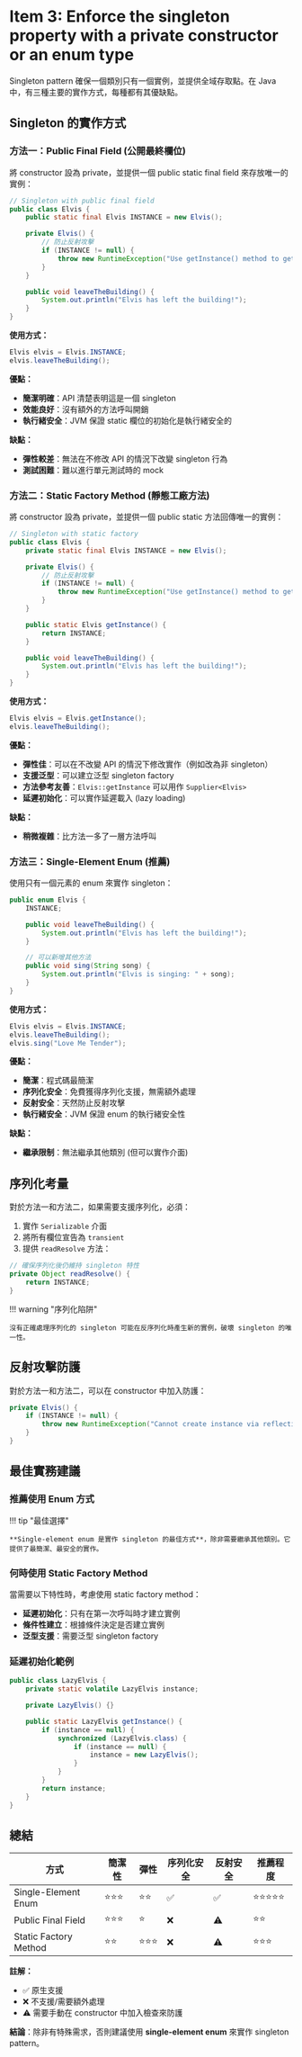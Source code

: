 # Item 3: Enforce the singleton property with a private constructor or an enum type

Singleton pattern 確保一個類別只有一個實例，並提供全域存取點。在 Java 中，有三種主要的實作方式，每種都有其優缺點。

## Singleton 的實作方式

### 方法一：Public Final Field (公開最終欄位)

將 constructor 設為 private，並提供一個 public static final field 來存放唯一的實例：

```java
// Singleton with public final field
public class Elvis {
    public static final Elvis INSTANCE = new Elvis();

    private Elvis() {
        // 防止反射攻擊
        if (INSTANCE != null) {
            throw new RuntimeException("Use getInstance() method to get the single instance of this class.");
        }
    }

    public void leaveTheBuilding() {
        System.out.println("Elvis has left the building!");
    }
}
```

**使用方式：**

```java
Elvis elvis = Elvis.INSTANCE;
elvis.leaveTheBuilding();
```

**優點：**

- **簡潔明確**：API 清楚表明這是一個 singleton
- **效能良好**：沒有額外的方法呼叫開銷
- **執行緒安全**：JVM 保證 static 欄位的初始化是執行緒安全的

**缺點：**

- **彈性較差**：無法在不修改 API 的情況下改變 singleton 行為
- **測試困難**：難以進行單元測試時的 mock

### 方法二：Static Factory Method (靜態工廠方法)

將 constructor 設為 private，並提供一個 public static 方法回傳唯一的實例：

```java
// Singleton with static factory
public class Elvis {
    private static final Elvis INSTANCE = new Elvis();

    private Elvis() {
        // 防止反射攻擊
        if (INSTANCE != null) {
            throw new RuntimeException("Use getInstance() method to get the single instance of this class.");
        }
    }

    public static Elvis getInstance() {
        return INSTANCE;
    }

    public void leaveTheBuilding() {
        System.out.println("Elvis has left the building!");
    }
}
```

**使用方式：**

```java
Elvis elvis = Elvis.getInstance();
elvis.leaveTheBuilding();
```

**優點：**

- **彈性佳**：可以在不改變 API 的情況下修改實作（例如改為非 singleton）
- **支援泛型**：可以建立泛型 singleton factory
- **方法參考友善**：`Elvis::getInstance` 可以用作 `Supplier<Elvis>`
- **延遲初始化**：可以實作延遲載入 (lazy loading)

**缺點：**

- **稍微複雜**：比方法一多了一層方法呼叫

### 方法三：Single-Element Enum (推薦)

使用只有一個元素的 enum 來實作 singleton：

```java
public enum Elvis {
    INSTANCE;

    public void leaveTheBuilding() {
        System.out.println("Elvis has left the building!");
    }

    // 可以新增其他方法
    public void sing(String song) {
        System.out.println("Elvis is singing: " + song);
    }
}
```

**使用方式：**

```java
Elvis elvis = Elvis.INSTANCE;
elvis.leaveTheBuilding();
elvis.sing("Love Me Tender");
```

**優點：**

- **簡潔**：程式碼最簡潔
- **序列化安全**：免費獲得序列化支援，無需額外處理
- **反射安全**：天然防止反射攻擊
- **執行緒安全**：JVM 保證 enum 的執行緒安全性

**缺點：**

- **繼承限制**：無法繼承其他類別 (但可以實作介面)

## 序列化考量

對於方法一和方法二，如果需要支援序列化，必須：

1. 實作 `Serializable` 介面
2. 將所有欄位宣告為 `transient`
3. 提供 `readResolve` 方法：

```java
// 確保序列化後仍維持 singleton 特性
private Object readResolve() {
    return INSTANCE;
}
```

!!! warning "序列化陷阱"

    沒有正確處理序列化的 singleton 可能在反序列化時產生新的實例，破壞 singleton 的唯一性。

## 反射攻擊防護

對於方法一和方法二，可以在 constructor 中加入防護：

```java
private Elvis() {
    if (INSTANCE != null) {
        throw new RuntimeException("Cannot create instance via reflection");
    }
}
```

## 最佳實務建議

### 推薦使用 Enum 方式

!!! tip "最佳選擇"

    **Single-element enum 是實作 singleton 的最佳方式**，除非需要繼承其他類別。它提供了最簡潔、最安全的實作。

### 何時使用 Static Factory Method

當需要以下特性時，考慮使用 static factory method：

- **延遲初始化**：只有在第一次呼叫時才建立實例
- **條件性建立**：根據條件決定是否建立實例
- **泛型支援**：需要泛型 singleton factory

### 延遲初始化範例

```java
public class LazyElvis {
    private static volatile LazyElvis instance;

    private LazyElvis() {}

    public static LazyElvis getInstance() {
        if (instance == null) {
            synchronized (LazyElvis.class) {
                if (instance == null) {
                    instance = new LazyElvis();
                }
            }
        }
        return instance;
    }
}
```

## 總結

| 方式 | 簡潔性 | 彈性 | 序列化安全 | 反射安全 | 推薦程度 |
|------|--------|------|------------|----------|----------|
| Single-Element Enum | ⭐⭐⭐ | ⭐⭐ | ✅ | ✅ | ⭐⭐⭐⭐⭐ |
| Public Final Field | ⭐⭐⭐ | ⭐ | ❌ | ⚠️ | ⭐⭐ |
| Static Factory Method | ⭐⭐ | ⭐⭐⭐ | ❌ | ⚠️ | ⭐⭐⭐ |

**註解：**
- ✅ 原生支援
- ❌ 不支援/需要額外處理
- ⚠️ 需要手動在 constructor 中加入檢查來防護

**結論**：除非有特殊需求，否則建議使用 **single-element enum** 來實作 singleton pattern。
